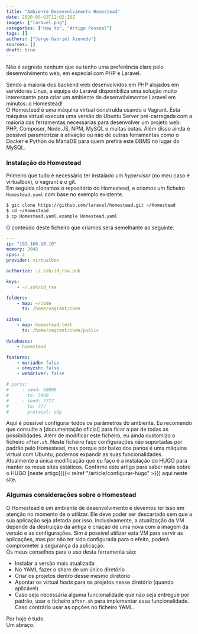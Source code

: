 ```yaml
---
title: "Ambiente Desenvolvimento Homestead"
date: 2020-05-03T12:02:26Z
images: ["laravel.png"]
categories: ["How to", "Artigo Pessoal"]
tags: []
authors: ["Jorge Gabriel Azevedo"]
sources: []
draft: true
---
```

Não é segredo nenhum que eu tenho uma preferência clara pelo desenvolvimento web, em especial com PHP e Laravel.
<!--more-->
Sendo a maioria dos backend web desenvolvidos em PHP alojados em servidores Linux, a equipa do Laravel disponibiliza uma solução muito interessante para criar um ambiente de desenvolvimentos Laravel em minutos: o Homestead!  
O Homestead é uma máquina virtual construída usando o Vagrant. Esta máquina virtual executa uma versão do Ubuntu Server pré-carregada com a maioria das ferramentas necessárias para desenvolver um projeto web: PHP, Composer, Node.JS, NPM, MySQL e muitas outas. Além disso ainda é possível parametrizar a ativação ou não de outras ferramentas como o Docker e Python ou MariaDB para quem prefira este DBMS no lugar do MySQL.

### Instalação do Homestead
Primeiro que tudo é necessário ter instalado um *hypervisor* (no meu caso é virtualbox), o vagrant e o git.  
Em seguida clonamos o repositório do Homestead, e criamos um ficheiro ```Homestead.yaml``` com base no exemplo existente.
```bash
$ git clone https://github.com/laravel/homestead.git ~/Homestead
$ cd ~/Homestead
$ cp Homestead.yaml.example Homestead.yaml
```
O conteúdo deste ficheiro que criamos será semelhante ao seguinte.
```yaml
---
ip: "192.168.10.10"
memory: 2048
cpus: 2
provider: virtualbox

authorize: ~/.ssh/id_rsa.pub

keys:
    - ~/.ssh/id_rsa

folders:
    - map: ~/code
      to: /home/vagrant/code

sites:
    - map: homestead.test
      to: /home/vagrant/code/public

databases:
    - homestead

features:
    - mariadb: false
    - ohmyzsh: false
    - webdriver: false

# ports:
#     - send: 50000
#       to: 5000
#     - send: 7777
#       to: 777
#       protocol: udp
```
Aqui é possível configurar todos os parâmetros do ambiente. Eu recomendo que consulte a [documentação oficial] para ficar a par de todas as possibilidades.
Além de modificar este ficheiro, eu ainda customizo o ficheiro ```after.sh```. Neste ficheiro faço configurações não suportadas por padrão pelo Homestead, mas porque por baixo dos panos é uma máquina virtual com Ubuntu, podemos expandir as suas funcionalidades.  
Atualmente a única modificação que eu faço é a instalação do HUGO para manter os meus sites estáticos. Confirme este artigo para saber mais sobre o HUGO [neste artigo]({{< relref "/article/configurar-hugo" >}}) aqui neste site.

### Algumas considerações sobre o Homestead
O Homestead é um ambiente de desenvolvimento e devemos ter isso em atenção no momento de o utilizar. Ele deve poder ser descartado sem que a sua aplicação seja afetada por isso. Inclusivamente, a atualização da VM depende da destruição da antiga e criação de uma nova com a imagem da versão e as configurações. Sim é possível utilizar esta VM para servir as aplicações, mas por não ter sido configurada para o efeito, poderá comprometer a segurança da aplicação.  
Os meus conselhos para o uso desta ferramenta são:
* Instalar a versão mais atualizada
* No YAML fazer o share de um único diretório 
* Criar os projetos dentro desse mesmo diretório
* Apontar os virtual *hosts* para os projetos nesse diretório (quando aplicável)
* Caso seja necessária alguma funcionalidade que não seja entregue por padrão, usar o ficheiro ```after.sh``` para implementar essa funcionalidade. Caso contrário usar as opções no ficheiro YAML.

Por hoje é tudo.  
Um abraço.
